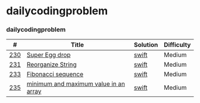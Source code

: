 dailycodingproblem
========

### dailycodingproblem


| # | Title | Solution | Difficulty |
|---| ----- | -------- | ---------- |
|[230](https://www.dailycodingproblem.com)|[Super Egg drop ](https://leetcode.com/problems/super-egg-drop/) | [swift](./source/230.swift)|Medium|
|[231](https://www.dailycodingproblem.com)|[Reorganize String ](https://leetcode.com/problems/reorganize-string/) | [swift](./source/231.swift)|Medium|
|[233](https://www.dailycodingproblem.com)|[Fibonacci sequence ](https://leetcode.com/problems/fibonacci-number/) | [swift](./source/233.swift)|Medium|
|[235](https://www.dailycodingproblem.com)|[minimum and maximum value in an array ](https://leetcode.com/) | [swift](./source/235.swift)|Medium|